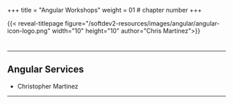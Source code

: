 +++
title = "Angular Workshops"
weight = 01 # chapter number
+++

{{< reveal-titlepage figure="/softdev2-resources/images/angular/angular-icon-logo.png" width="10" height="10" author="Chris Martinez">}}

<img class="fragment" src="/softdev2-resources/images/angular/angular-icon-logo.png" width="10" height="10">
  
---

## Angular Services

- Christopher Martinez

---
